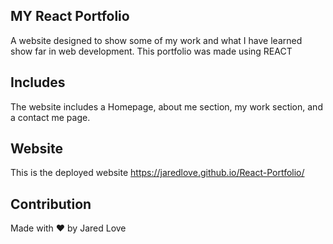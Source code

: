 ## MY React Portfolio
A website designed to show some of my work and what I have learned show far in web development. This portfolio was made using REACT

## Includes
The website includes a Homepage, about me section, my work section, and a contact me page.

## Website
This is the deployed website
https://jaredlove.github.io/React-Portfolio/

## Contribution
Made with ❤️ by Jared Love